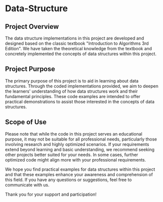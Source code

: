 # Data-Structure
## Project Overview
The data structure implementations in this project are developed and designed based on the classic textbook "Introduction to Algorithms 3rd Edition". We have taken the theoretical knowledge from the textbook and concretely implemented the concepts of data structures within this project.

## Project Purpose
The primary purpose of this project is to aid in learning about data structures. Through the coded implementations provided, we aim to deepen the learners' understanding of how data structures work and their fundamental principles. These code examples are intended to offer practical demonstrations to assist those interested in the concepts of data structures.

## Scope of Use
Please note that while the code in this project serves an educational purpose, it may not be suitable for all professional needs, particularly those involving research and highly optimized scenarios. If your requirements extend beyond learning and basic understanding, we recommend seeking other projects better suited for your needs. In some cases, further optimized code might align more with your professional requirements.

We hope you find practical examples for data structures within this project and that these examples enhance your awareness and comprehension of this field. If you have any questions or suggestions, feel free to communicate with us.

Thank you for your support and participation!

